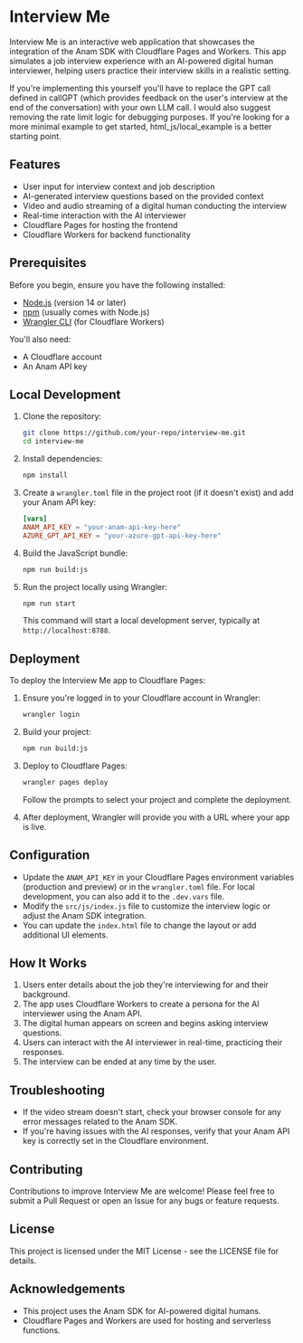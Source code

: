 # Interview Me

Interview Me is an interactive web application that showcases the integration of the Anam SDK with Cloudflare Pages and Workers. This app simulates a job interview experience with an AI-powered digital human interviewer, helping users practice their interview skills in a realistic setting.

If you're implementing this yourself you'll have to replace the GPT call defined in callGPT (which provides feedback on the user's interview at the end of the conversation) with your own LLM call. I would also suggest removing the rate limit logic for debugging purposes. If you're looking for a more minimal example to get started, html_js/local_example is a better starting point.

## Features

- User input for interview context and job description
- AI-generated interview questions based on the provided context
- Video and audio streaming of a digital human conducting the interview
- Real-time interaction with the AI interviewer
- Cloudflare Pages for hosting the frontend
- Cloudflare Workers for backend functionality

## Prerequisites

Before you begin, ensure you have the following installed:

- [Node.js](https://nodejs.org/) (version 14 or later)
- [npm](https://www.npmjs.com/) (usually comes with Node.js)
- [Wrangler CLI](https://developers.cloudflare.com/workers/wrangler/install-and-update/) (for Cloudflare Workers)

You'll also need:

- A Cloudflare account
- An Anam API key

## Local Development

1. Clone the repository:

   ```bash
   git clone https://github.com/your-repo/interview-me.git
   cd interview-me
   ```

2. Install dependencies:

   ```bash
   npm install
   ```

3. Create a `wrangler.toml` file in the project root (if it doesn't exist) and add your Anam API key:

   ```toml
   [vars]
   ANAM_API_KEY = "your-anam-api-key-here"
   AZURE_GPT_API_KEY = "your-azure-gpt-api-key-here"
   ```

4. Build the JavaScript bundle:

   ```bash
   npm run build:js
   ```

5. Run the project locally using Wrangler:

   ```bash
   npm run start
   ```

   This command will start a local development server, typically at `http://localhost:8788`.

## Deployment

To deploy the Interview Me app to Cloudflare Pages:

1. Ensure you're logged in to your Cloudflare account in Wrangler:

   ```bash
   wrangler login
   ```

2. Build your project:

   ```bash
   npm run build:js
   ```

3. Deploy to Cloudflare Pages:

   ```bash
   wrangler pages deploy
   ```

   Follow the prompts to select your project and complete the deployment.

4. After deployment, Wrangler will provide you with a URL where your app is live.

## Configuration

- Update the `ANAM_API_KEY` in your Cloudflare Pages environment variables (production and preview) or in the `wrangler.toml` file. For local development, you can also add it to the `.dev.vars` file.
- Modify the `src/js/index.js` file to customize the interview logic or adjust the Anam SDK integration.
- You can update the `index.html` file to change the layout or add additional UI elements.

## How It Works

1. Users enter details about the job they're interviewing for and their background.
2. The app uses Cloudflare Workers to create a persona for the AI interviewer using the Anam API.
3. The digital human appears on screen and begins asking interview questions.
4. Users can interact with the AI interviewer in real-time, practicing their responses.
5. The interview can be ended at any time by the user.

## Troubleshooting

- If the video stream doesn't start, check your browser console for any error messages related to the Anam SDK.
- If you're having issues with the AI responses, verify that your Anam API key is correctly set in the Cloudflare environment.

## Contributing

Contributions to improve Interview Me are welcome! Please feel free to submit a Pull Request or open an Issue for any bugs or feature requests.

## License

This project is licensed under the MIT License - see the LICENSE file for details.

## Acknowledgements

- This project uses the Anam SDK for AI-powered digital humans.
- Cloudflare Pages and Workers are used for hosting and serverless functions.
